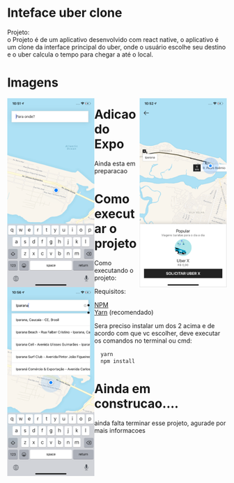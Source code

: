 # Inteface uber clone


Projeto:  
o Projeto é de um aplicativo desenvolvido com react native, o aplicativo é um clone da interface principal do uber, onde o usuário escolhe seu destino e o uber calcula o tempo para chegar a até o local.


# Imagens
<p align="center">
<img src='https://github.com/renan-meneses/clone-Uber/blob/master/print1.png' width="200px" align="left" >
<img src='https://github.com/renan-meneses/clone-Uber/blob/master/print2.png' width="200px" align="right">
<img src='https://github.com/renan-meneses/clone-Uber/blob/master/print3.png' width="200px" align="left">
</p>




# Adicao do Expo


<p>Ainda esta em preparacao</p>



# Como executar o projeto

<p>Como executando o projeto:</p>


<p>Requisitos: </p>

- [NPM](https://www.npmjs.com/)
- [Yarn](https://yarnpkg.com/lang/en/) (recomendado)

<p>
  Sera preciso instalar um dos 2 acima e de acordo com que vc escolher, deve executar os comandos no terminal ou cmd:
</p>


```
  yarn
  npm install
```

<p>

# Ainda em construcao....

<p> ainda falta terminar esse projeto, agurade por mais informacoes</p>